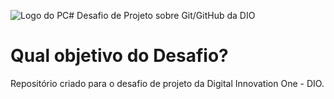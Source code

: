 ![Logo do PC](https://www.imagensempng.com.br/wp-content/uploads/2021/10/752-1.png)# Desafio de Projeto sobre Git/GitHub da DIO

# Qual objetivo do Desafio?
Repositório criado para o desafio de projeto da Digital Innovation One - DIO.
